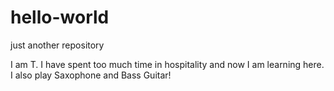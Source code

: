 # hello-world
just another repository

I am T. I have spent too much time in hospitality and now I am learning here. 
I also play Saxophone and Bass Guitar!
